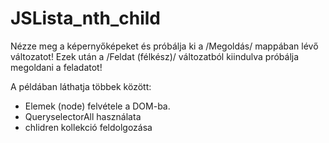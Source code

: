 # JSLista_nth_child


Nézze meg a  képernyőképeket és próbálja ki a /Megoldás/ mappában lévő változatot!
Ezek után a /Feldat (félkész)/ változatból kiindulva próbálja megoldani a feladatot!

A példában láthatja többek között:
- Elemek (node) felvétele a DOM-ba.
- QueryselectorAll használata
- chlidren kollekció feldolgozása
